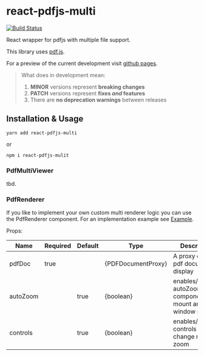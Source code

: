 # react-pdfjs-multi

[![Build Status](https://travis-ci.org/marcklei/react-pdfjs-multi.svg?branch=master)](https://travis-ci.org/marcklei/react-pdfjs-multi)

React wrapper for pdfjs with multiple file support.

This library uses [pdf.js][1].

For a preview of the current development visit [github pages][2].

> What does in development mean:
>
> 1.  **MINOR** versions represent **breaking changes**
> 1.  **PATCH** versions represent **fixes _and_ features**
> 1.  There are **no deprecation warnings** between releases

## Installation & Usage

`yarn add react-pdfjs-multi`

or

`npm i react-pdfjs-mulit`

### PdfMultiViewer

tbd.

### PdfRenderer

If you like to implement your own custom multi renderer logic you can use the PdfRenderer component. For an implementation example see [Example][3].

Props:

| Name | Required | Default | Type | Description |
|----------|----------|---------|--------------------|----------------------------------------------------------------|
| pdfDoc | true | | {PDFDocumentProxy} | A proxy of the pdf document to display |
| autoZoom | | true | {boolean} | enables/disables autoZoom on component mount and window resize |
| controls | | true | {boolean} | enables/disables controls to e.g. change renderer zoom |

[1]: https://github.com/Semantic-Org/Semantic-UI-React/blob/master/.github/CONTRIBUTING.md
[2]: https://marcklei.github.io/react-pdfjs-multi/
[3]: https://github.com/marcklei/react-pdfjs-multi/blob/master/examples/simple/src/App.js
